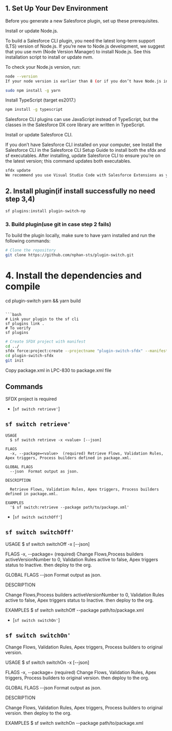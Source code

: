 ## 1. Set Up Your Dev Environment

Before you generate a new Salesforce plugin, set up these prerequisites.

Install or update Node.js.

To build a Salesforce CLI plugin, you need the latest long-term support (LTS) version of Node.js. If you’re new to Node.js development, we suggest that you use nvm (Node Version Manager) to install Node.js. See this installation script to install or update nvm.

To check your Node.js version, run:

```bash
node --version
If your node version is earlier than 8 (or if you don’t have Node.js installed), run this command to install LTS:
```

````bash
sudo npm install -g yarn
````
Install TypeScript (target es2017.)

```bash
npm install -g typescript
````

Salesforce CLI plugins can use JavaScript instead of TypeScript, but the classes in the Salesforce DX core library are written in TypeScript.

Install or update Salesforce CLI.

If you don’t have Salesforce CLI installed on your computer, see Install the Salesforce CLI in the Salesforce CLI Setup Guide to install both the sfdx and sf executables. After installing, update Salesforce CLI to ensure you’re on the latest version; this command updates both executables.

```bash
sfdx update
We recommend you use Visual Studio Code with Salesforce Extensions as your IDE, because it includes tools for developing on the Salesforce platform.
```

## 2. Install plugin(if install successfully no need step 3,4)

```bash
sf plugins:install plugin-switch-np
```

### 3. Build plugin(use git in case step 2 fails)

To build the plugin locally, make sure to have yarn installed and run the following commands:


```bash
# Clone the repository
git clone https://github.com/nphan-sts/plugin-switch.git
```

# 4. Install the dependencies and compile
cd plugin-switch
yarn && yarn build
```

```bash
# Link your plugin to the sf cli
sf plugins link .
# To verify
sf plugins
```

```bash
# Create SFDX project with manifest
cd ../
sfdx force:project:create --projectname "plugin-switch-sfdx" --manifest
cd plugin-switch-sfdx
git init
```
Copy package.xml in LPC-830 to package.xml file



## Commands

SFDX project is required

<!-- commands -->

- [`sf switch retrieve'`]

## `sf switch retrieve'`

```
USAGE
  $ sf switch retrieve -x <value> [--json]

FLAGS
  -x, --package=<value>  (required) Retrieve Flows, Validation Rules, Apex triggers, Process builders defined in package.xml.

GLOBAL FLAGS
  --json  Format output as json.

DESCRIPTION

  Retrieve Flows, Validation Rules, Apex triggers, Process builders defined in package.xml.

EXAMPLES
  '$ sf switch:retrieve --package path/to/package.xml'
```

- [`sf switch switchOff'`]

## `sf switch switchOff'`

USAGE
$ sf switch switchOff -x <value> [--json]

FLAGS
-x, --package=<value> (required) Change Flows,Process builders activeVersionNumber to 0, Validation Rules active to false, Apex triggers status to Inactive. then deploy to the org.

GLOBAL FLAGS
--json Format output as json.

DESCRIPTION

Change Flows,Process builders activeVersionNumber to 0, Validation Rules active to false, Apex triggers status to Inactive. then deploy to the org.

EXAMPLES
$ sf switch switchOff --package path/to/package.xml

- [`sf switch switchOn'`]

## `sf switch switchOn'`

Change Flows, Validation Rules, Apex triggers, Process builders to original version.

USAGE
$ sf switch switchOn -x <value> [--json]

FLAGS
-x, --package=<value> (required) Change Flows, Validation Rules, Apex triggers, Process builders to original version. then deploy to the org.

GLOBAL FLAGS
--json Format output as json.

DESCRIPTION

Change Flows, Validation Rules, Apex triggers, Process builders to original version. then deploy to the org.

EXAMPLES
$ sf switch switchOn --package path/to/package.xml

<!-- commandsstop -->
